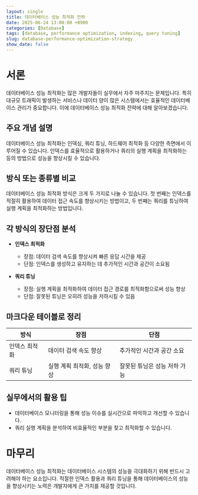 ```yaml
---
layout: single
title: 데이터베이스 성능 최적화 전략
date: 2025-06-24 13:00:00 +0900
categories: [Database]
tags: [database, performance optimization, indexing, query tuning]
slug: database-performance-optimization-strategy
show_date: false
---
```


# 서론
데이터베이스 성능 최적화는 많은 개발자들이 실무에서 자주 마주치는 문제입니다. 특히 대규모 트래픽이 발생하는 서비스나 데이터 양이 많은 시스템에서는 효율적인 데이터베이스 관리가 중요합니다. 이에 데이터베이스 성능 최적화 전략에 대해 알아보겠습니다.

## 주요 개념 설명
데이터베이스 성능 최적화는 인덱싱, 쿼리 튜닝, 하드웨어 최적화 등 다양한 측면에서 이루어질 수 있습니다. 인덱스를 효율적으로 활용하거나 쿼리의 실행 계획을 최적화하는 등의 방법으로 성능을 향상시킬 수 있습니다.

## 방식 또는 종류별 비교
데이터베이스 성능 최적화 방식은 크게 두 가지로 나눌 수 있습니다. 첫 번째는 인덱스를 적절히 활용하여 데이터 접근 속도를 향상시키는 방법이고, 두 번째는 쿼리를 튜닝하여 실행 계획을 최적화하는 방법입니다.

## 각 방식의 장단점 분석
- **인덱스 최적화**
  - 장점: 데이터 검색 속도를 향상시켜 빠른 응답 시간을 제공
  - 단점: 인덱스를 생성하고 유지하는 데 추가적인 시간과 공간이 소요됨

- **쿼리 튜닝**
  - 장점: 실행 계획을 최적화하여 데이터 접근 경로를 최적화함으로써 성능 향상
  - 단점: 잘못된 튜닝은 오히려 성능을 저하시킬 수 있음

## 마크다운 테이블로 정리
| 방식           | 장점                                      | 단점                                             |
|--------------|---------------------------------------|-------------------------------------------------|
| 인덱스 최적화 | 데이터 검색 속도 향상                    | 추가적인 시간과 공간 소요                      |
| 쿼리 튜닝    | 실행 계획 최적화, 성능 향상              | 잘못된 튜닝은 성능 저하 가능                  |

## 실무에서의 활용 팁
- 데이터베이스 모니터링을 통해 성능 이슈를 실시간으로 파악하고 개선할 수 있습니다.
- 쿼리 실행 계획을 분석하여 비효율적인 부분을 찾고 최적화할 수 있습니다.

# 마무리
데이터베이스 성능 최적화는 데이터베이스 시스템의 성능을 극대화하기 위해 반드시 고려해야 하는 요소입니다. 적절한 인덱스 활용과 쿼리 튜닝을 통해 데이터베이스의 성능을 향상시키는 노력은 개발자에게 큰 가치를 제공할 것입니다.
